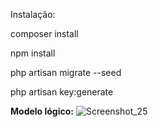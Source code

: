 Instalação: 

composer install

npm install

php artisan migrate --seed

php artisan key:generate

**Modelo lógico:**
![Screenshot_25](https://user-images.githubusercontent.com/47986380/83794125-e7491e00-a673-11ea-9f4f-cc2a14694ef7.png)

